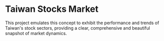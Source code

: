 # Taiwan Stocks Market
This project emulates this concept to exhibit the performance and trends of Taiwan's stock sectors, providing a clear, comprehensive and beautiful snapshot of market dynamics. 
